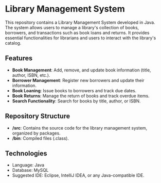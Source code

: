 # Library Management System

This repository contains a Library Management System developed in Java. The system allows users to manage a library's collection of books, borrowers, and transactions such as book loans and returns. It provides essential functionalities for librarians and users to interact with the library's catalog.

## Features
- **Book Management**: Add, remove, and update book information (title, author, ISBN, etc.).
- **Borrower Management**: Register new borrowers and update their information.
- **Book Loaning**: Issue books to borrowers and track due dates.
- **Book Returns**: Manage the return of books and track overdue items.
- **Search Functionality**: Search for books by title, author, or ISBN.

## Repository Structure
- **/src**: Contains the source code for the library management system, organized by packages.
- **/bin**: Compiled files (.class).

## Technologies
- Language: Java
- Database: MySQL
- Suggested IDE: Eclipse, IntelliJ IDEA, or any Java-compatible IDE.
